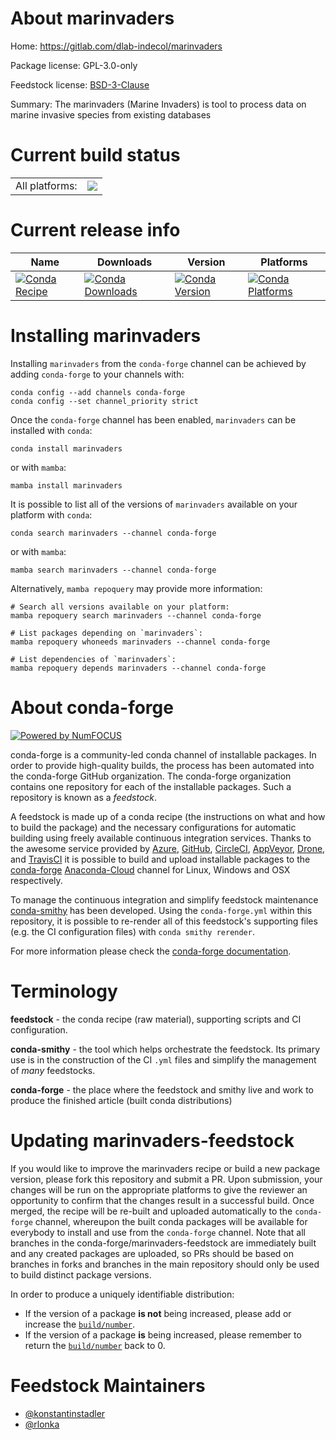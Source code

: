 About marinvaders
=================

Home: https://gitlab.com/dlab-indecol/marinvaders

Package license: GPL-3.0-only

Feedstock license: [BSD-3-Clause](https://github.com/conda-forge/marinvaders-feedstock/blob/main/LICENSE.txt)

Summary: The marinvaders (Marine Invaders) is tool to process data on marine invasive species from existing databases

Current build status
====================


<table><tr><td>All platforms:</td>
    <td>
      <a href="https://dev.azure.com/conda-forge/feedstock-builds/_build/latest?definitionId=12255&branchName=main">
        <img src="https://dev.azure.com/conda-forge/feedstock-builds/_apis/build/status/marinvaders-feedstock?branchName=main">
      </a>
    </td>
  </tr>
</table>

Current release info
====================

| Name | Downloads | Version | Platforms |
| --- | --- | --- | --- |
| [![Conda Recipe](https://img.shields.io/badge/recipe-marinvaders-green.svg)](https://anaconda.org/conda-forge/marinvaders) | [![Conda Downloads](https://img.shields.io/conda/dn/conda-forge/marinvaders.svg)](https://anaconda.org/conda-forge/marinvaders) | [![Conda Version](https://img.shields.io/conda/vn/conda-forge/marinvaders.svg)](https://anaconda.org/conda-forge/marinvaders) | [![Conda Platforms](https://img.shields.io/conda/pn/conda-forge/marinvaders.svg)](https://anaconda.org/conda-forge/marinvaders) |

Installing marinvaders
======================

Installing `marinvaders` from the `conda-forge` channel can be achieved by adding `conda-forge` to your channels with:

```
conda config --add channels conda-forge
conda config --set channel_priority strict
```

Once the `conda-forge` channel has been enabled, `marinvaders` can be installed with `conda`:

```
conda install marinvaders
```

or with `mamba`:

```
mamba install marinvaders
```

It is possible to list all of the versions of `marinvaders` available on your platform with `conda`:

```
conda search marinvaders --channel conda-forge
```

or with `mamba`:

```
mamba search marinvaders --channel conda-forge
```

Alternatively, `mamba repoquery` may provide more information:

```
# Search all versions available on your platform:
mamba repoquery search marinvaders --channel conda-forge

# List packages depending on `marinvaders`:
mamba repoquery whoneeds marinvaders --channel conda-forge

# List dependencies of `marinvaders`:
mamba repoquery depends marinvaders --channel conda-forge
```


About conda-forge
=================

[![Powered by
NumFOCUS](https://img.shields.io/badge/powered%20by-NumFOCUS-orange.svg?style=flat&colorA=E1523D&colorB=007D8A)](https://numfocus.org)

conda-forge is a community-led conda channel of installable packages.
In order to provide high-quality builds, the process has been automated into the
conda-forge GitHub organization. The conda-forge organization contains one repository
for each of the installable packages. Such a repository is known as a *feedstock*.

A feedstock is made up of a conda recipe (the instructions on what and how to build
the package) and the necessary configurations for automatic building using freely
available continuous integration services. Thanks to the awesome service provided by
[Azure](https://azure.microsoft.com/en-us/services/devops/), [GitHub](https://github.com/),
[CircleCI](https://circleci.com/), [AppVeyor](https://www.appveyor.com/),
[Drone](https://cloud.drone.io/welcome), and [TravisCI](https://travis-ci.com/)
it is possible to build and upload installable packages to the
[conda-forge](https://anaconda.org/conda-forge) [Anaconda-Cloud](https://anaconda.org/)
channel for Linux, Windows and OSX respectively.

To manage the continuous integration and simplify feedstock maintenance
[conda-smithy](https://github.com/conda-forge/conda-smithy) has been developed.
Using the ``conda-forge.yml`` within this repository, it is possible to re-render all of
this feedstock's supporting files (e.g. the CI configuration files) with ``conda smithy rerender``.

For more information please check the [conda-forge documentation](https://conda-forge.org/docs/).

Terminology
===========

**feedstock** - the conda recipe (raw material), supporting scripts and CI configuration.

**conda-smithy** - the tool which helps orchestrate the feedstock.
                   Its primary use is in the construction of the CI ``.yml`` files
                   and simplify the management of *many* feedstocks.

**conda-forge** - the place where the feedstock and smithy live and work to
                  produce the finished article (built conda distributions)


Updating marinvaders-feedstock
==============================

If you would like to improve the marinvaders recipe or build a new
package version, please fork this repository and submit a PR. Upon submission,
your changes will be run on the appropriate platforms to give the reviewer an
opportunity to confirm that the changes result in a successful build. Once
merged, the recipe will be re-built and uploaded automatically to the
`conda-forge` channel, whereupon the built conda packages will be available for
everybody to install and use from the `conda-forge` channel.
Note that all branches in the conda-forge/marinvaders-feedstock are
immediately built and any created packages are uploaded, so PRs should be based
on branches in forks and branches in the main repository should only be used to
build distinct package versions.

In order to produce a uniquely identifiable distribution:
 * If the version of a package **is not** being increased, please add or increase
   the [``build/number``](https://docs.conda.io/projects/conda-build/en/latest/resources/define-metadata.html#build-number-and-string).
 * If the version of a package **is** being increased, please remember to return
   the [``build/number``](https://docs.conda.io/projects/conda-build/en/latest/resources/define-metadata.html#build-number-and-string)
   back to 0.

Feedstock Maintainers
=====================

* [@konstantinstadler](https://github.com/konstantinstadler/)
* [@rlonka](https://github.com/rlonka/)

